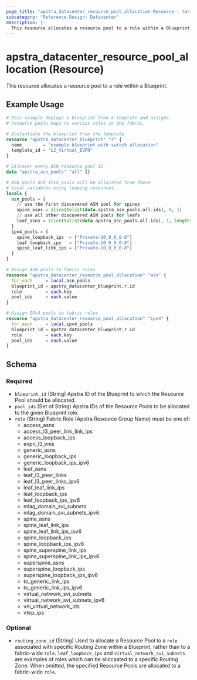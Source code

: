 ```yaml
---
page_title: "apstra_datacenter_resource_pool_allocation Resource - terraform-provider-apstra"
subcategory: "Reference Design: Datacenter"
description: |-
  This resource allocates a resource pool to a role within a Blueprint.
---
```


# apstra_datacenter_resource_pool_allocation (Resource)

This resource allocates a resource pool to a role within a Blueprint.


## Example Usage

```terraform
# This example deploys a blueprint from a template and assigns
# resource pools maps to various roles in the fabric.

# Instantiate the blueprint from the template
resource "apstra_datacenter_blueprint" "r" {
  name        = "example blueprint with switch allocation"
  template_id = "L2_Virtual_EVPN"
}

# Discover every ASN resource pool ID
data "apstra_asn_pools" "all" {}

# ASN pools and IPv4 pools will be allocated from these
# local variables using looping resources.
locals {
  asn_pools = {
    // use the first discovered ASN pool for spines
    spine_asns = slice(tolist(data.apstra_asn_pools.all.ids), 0, 1)
    // use all other discovered ASN pools for leafs
    leaf_asns = slice(tolist(data.apstra_asn_pools.all.ids), 1, length(data.apstra_asn_pools.all.ids))
  }
  ipv4_pools = {
    spine_loopback_ips  = ["Private-10_0_0_0-8"]
    leaf_loopback_ips   = ["Private-10_0_0_0-8"]
    spine_leaf_link_ips = ["Private-10_0_0_0-8"]
  }
}

# Assign ASN pools to fabric roles
resource "apstra_datacenter_resource_pool_allocation" "asn" {
  for_each     = local.asn_pools
  blueprint_id = apstra_datacenter_blueprint.r.id
  role         = each.key
  pool_ids     = each.value
}

# Assign IPv4 pools to fabric roles
resource "apstra_datacenter_resource_pool_allocation" "ipv4" {
  for_each     = local.ipv4_pools
  blueprint_id = apstra_datacenter_blueprint.r.id
  role         = each.key
  pool_ids     = each.value
}
```

<!-- schema generated by tfplugindocs -->
## Schema

### Required

- `blueprint_id` (String) Apstra ID of the Blueprint to which the Resource Pool should be allocated.
- `pool_ids` (Set of String) Apstra IDs of the Resource Pools to be allocated to the given Blueprint role.
- `role` (String) Fabric Role (Apstra Resource Group Name) must be one of:
  - access_asns
  - access_l3_peer_link_link_ips
  - access_loopback_ips
  - evpn_l3_vnis
  - generic_asns
  - generic_loopback_ips
  - generic_loopback_ips_ipv6
  - leaf_asns
  - leaf_l3_peer_links
  - leaf_l3_peer_links_ipv6
  - leaf_leaf_link_ips
  - leaf_loopback_ips
  - leaf_loopback_ips_ipv6
  - mlag_domain_svi_subnets
  - mlag_domain_svi_subnets_ipv6
  - spine_asns
  - spine_leaf_link_ips
  - spine_leaf_link_ips_ipv6
  - spine_loopback_ips
  - spine_loopback_ips_ipv6
  - spine_superspine_link_ips
  - spine_superspine_link_ips_ipv6
  - superspine_asns
  - superspine_loopback_ips
  - superspine_loopback_ips_ipv6
  - to_generic_link_ips
  - to_generic_link_ips_ipv6
  - virtual_network_svi_subnets
  - virtual_network_svi_subnets_ipv6
  - vni_virtual_network_ids
  - vtep_ips

### Optional

- `routing_zone_id` (String) Used to allocate a Resource Pool to a `role` associated with specific Routing Zone within a Blueprint, rather than to a fabric-wide `role`. `leaf_loopback_ips` and `virtual_network_svi_subnets` are examples of roles which can be allocaated to a specific Routing Zone. When omitted, the specified Resource Pools are allocated to a fabric-wide `role`.



